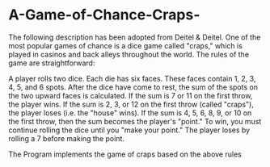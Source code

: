 # A-Game-of-Chance-Craps-

The following description has been adopted from Deitel & Deitel. One of the most popular games of chance is a dice game called "craps," which is played in casinos and back alleys throughout the world. The rules of the game are straightforward:

 
A player rolls two dice. Each die has six faces. These faces contain 1, 2, 3, 4, 5, and 6 spots. After the dice have come to rest, the sum of the spots on the two upward faces is calculated. If the sum is 7 or 11 on the first throw, the player wins. If the sum is 2, 3, or 12 on the first throw (called "craps"), the player loses (i.e. the "house" wins). If the sum is 4, 5, 6, 8, 9, or 10 on the first throw, then the sum becomes the player's "point." To win, you must continue rolling the dice until you "make your point." The player loses by rolling a 7 before making the point.

The Program implements the game of craps based on the above rules
